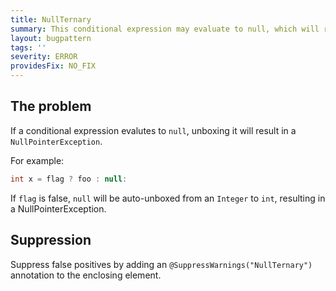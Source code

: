```yaml
---
title: NullTernary
summary: This conditional expression may evaluate to null, which will result in an NPE when the result is unboxed.
layout: bugpattern
tags: ''
severity: ERROR
providesFix: NO_FIX
---
```


<!--
*** AUTO-GENERATED, DO NOT MODIFY ***
To make changes, edit the @BugPattern annotation or the explanation in docs/bugpattern.
-->

## The problem
If a conditional expression evalutes to `null`, unboxing it will result in a
`NullPointerException`.

For example:

```java
int x = flag ? foo : null:
```

If `flag` is false, `null` will be auto-unboxed from an `Integer` to `int`,
resulting in a NullPointerException.

## Suppression
Suppress false positives by adding an `@SuppressWarnings("NullTernary")` annotation to the enclosing element.
